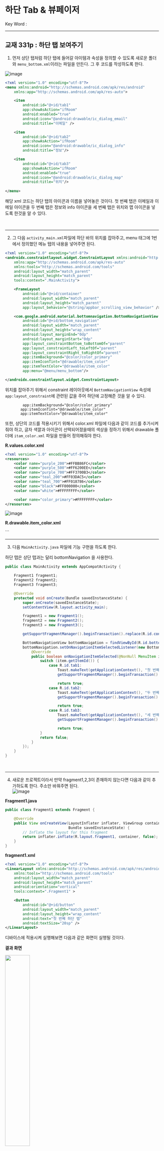 # 하단 Tab & 뷰페이저   
Key Word :    

<hr/>
   
## 교재 331p : 하단 탭 보여주기
   
1. 먼저 상단 탭처럼 하단 탭에 들어갈 아이템과 속성을 정의할 수 있도록 새로운 폴더와 `menu_bottom.xml`이라는 파일을 만든다. 그 후 코드를 작성하도록 한다.      
    
![image](https://user-images.githubusercontent.com/84966961/122872009-ca5cb700-d36a-11eb-8ade-e057b62f3609.png)

```xml
<?xml version="1.0" encoding="utf-8"?>
<menu xmlns:android="http://schemas.android.com/apk/res/android"
    xmlns:app="http://schemas.android.com/apk/res-auto">

    <item
        android:id="@+id/tab1"
        app:showAsAction="ifRoom"
        android:enabled="true"
        android:icon="@android:drawable/ic_dialog_email"
        android:title="이메일" />

    <item
        android:id="@+id/tab2"
        app:showAsAction="ifRoom"
        android:icon="@android:drawable/ic_dialog_info"
        android:title="정보"/>

    <item
        android:id="@+id/tab3"
        app:showAsAction="ifRoom"
        android:enabled="true"
        android:icon="@android:drawable/ic_dialog_map"
        android:title="위치"/>
    
</menu>
```
   
 해당 xml 코드는 하단 탭의 아이콘과 이름을 넣어놓은 것이다. 첫 번째 탭은 이메일과 이메일 아이콘을 두 번째 탭은 정보와 info 아이콘을 세 번째 탭은 위치와 맵 아이콘을 넣도록 한것을 알 수 있다.   
   
<br/>
<hr/>
   
2. 그 다음 `activity_main.xml`파일에 하단 바의 위치를 잡아주고, menu 태그에 1번에서 정의했던 메뉴 탭의 내용을 넣어주면 된다.     

```xml
<?xml version="1.0" encoding="utf-8"?>
<androidx.constraintlayout.widget.ConstraintLayout xmlns:android="http://schemas.android.com/apk/res/android"
    xmlns:app="http://schemas.android.com/apk/res-auto"
    xmlns:tools="http://schemas.android.com/tools"
    android:layout_width="match_parent"
    android:layout_height="match_parent"
    tools:context=".MainActivity">

    <FrameLayout
        android:id="@+id/container"
        android:layout_width="match_parent"
        android:layout_height="match_parent"
        app:layout_behavior="@string/appbar_scrolling_view_behavior" />

    <com.google.android.material.bottomnavigation.BottomNavigationView
        android:id="@+id/bottom_navigation"
        android:layout_width="match_parent"
        android:layout_height="wrap_content"
        android:layout_marginEnd="0dp"
        android:layout_marginStart="0dp"
        app:layout_constraintBottom_toBottomOf="parent"
        app:layout_constraintLeft_toLeftOf="parent"
        app:layout_constraintRight_toRightOf="parent"
        app:itemBackground="@color/color_primary"
        app:itemIconTint="@drawable/item_color"
        app:itemTextColor="@drawable/item_color"
        app:menu="@menu/menu_bottom"/>

</androidx.constraintlayout.widget.ConstraintLayout>
```
   
 위치를 잡아주기 위해서 constraint 레이아웃에서 `BottomNavigationView` 속성에 `app:layout_constraint`에 관련된 값을 주어 하단에 고정해준 것을 알 수 있다.   
 
 ```
         app:itemBackground="@color/color_primary"
        app:itemIconTint="@drawable/item_color"
        app:itemTextColor="@drawable/item_color"
 ```
   
 또한, 상단의 코드를 적용시키기 위해서 color.xml 파일에 다음과 같이 코드를 추가시켜줘야 하고, 글자 색깔과 아이콘이 선택되어졌을때의 색상을 정하기 위해서 drawable 폴더에 `itam_color.xml` 파일을 만들어 정의해줘야 한다.

**R.values.color.xml**
```xml
<?xml version="1.0" encoding="utf-8"?>
<resources>
    <color name="purple_200">#FFBB86FC</color>
    <color name="purple_500">#FF6200EE</color>
    <color name="purple_700">#FF3700B3</color>
    <color name="teal_200">#FF03DAC5</color>
    <color name="teal_700">#FF018786</color>
    <color name="black">#FF000000</color>
    <color name="white">#FFFFFFFF</color>

    <color name="color_primary">#FFFFFFFF</color>
</resources>
```
    
![image](https://user-images.githubusercontent.com/84966961/122873283-88cd0b80-d36c-11eb-8095-2d33b36bee30.png)   
	
**R.drawable.item_color.xml**
<?xml version="1.0" encoding="utf-8"?>
<selector xmlns:android="http://schemas.android.com/apk/res/android">
    <item android:state_checked="true" android:color="#51032d"></item>
    <item android:color="#cfd8dc"></item>
</selector>
```
   
<br/>
<hr/>
   
3. 다음 `MainActivity.java` 파일에 기능 구현을 하도록 한다.   

 하단 탭은 상단 탭과는 달리 bottomNavigation 을 사용한다.

```java
public class MainActivity extends AppCompatActivity {

    Fragment1 fragment1;
    Fragment2 fragment2;
    Fragment3 fragment3;

    @Override
    protected void onCreate(Bundle savedInstanceState) {
        super.onCreate(savedInstanceState);
        setContentView(R.layout.activity_main);

        fragment1 = new Fragment1();
        fragment2 = new Fragment2();
        fragment3 = new Fragment3();

        getSupportFragmentManager().beginTransaction().replace(R.id.container, fragment1).commit();

        BottomNavigationView bottomNavigation = findViewById(R.id.bottom_navigation);
        bottomNavigation.setOnNavigationItemSelectedListener(new BottomNavigationView.OnNavigationItemSelectedListener() {
            @Override
            public boolean onNavigationItemSelected(@NonNull MenuItem item) {
                switch (item.getItemId()) {
                    case R.id.tab1:
                        Toast.makeText(getApplicationContext(), "첫 번째 탭 선택됨", Toast.LENGTH_LONG).show();
                        getSupportFragmentManager().beginTransaction().replace(R.id.container,fragment1).commit();

                        return true;
                    case R.id.tab2:
                        Toast.makeText(getApplicationContext(), "두 번째 탭 선택됨", Toast.LENGTH_LONG).show();
                        getSupportFragmentManager().beginTransaction().replace(R.id.container,fragment2).commit();

                        return true;
                    case R.id.tab3:
                        Toast.makeText(getApplicationContext(), "세 번째 탭 선택됨", Toast.LENGTH_LONG).show();
                        getSupportFragmentManager().beginTransaction().replace(R.id.container,fragment3).commit();

                        return true;
                }
                return false;
            }
        });
    }
}
```
   
<br/>
<hr/>
   
4. 새로운 프로젝트이라서 만약 fragment1,2,3이 존재하지 않는다면 다음과 같이 추가하도록 한다. 주소만 바꿔주면 된다.    
![image](https://user-images.githubusercontent.com/84966961/122873668-042ebd00-d36d-11eb-8f2d-38ff0b401a36.png)   
   

**Fragment1.java**
```java
public class Fragment1 extends Fragment {

    @Override
    public View onCreateView(LayoutInflater inflater, ViewGroup container,
                             Bundle savedInstanceState) {
        // Inflate the layout for this fragment
        return inflater.inflate(R.layout.fragment1, container, false);
    }
}
```

**fragment1.xml**
```xml
<?xml version="1.0" encoding="utf-8"?>
<LinearLayout xmlns:android="http://schemas.android.com/apk/res/android"
    xmlns:tools="http://schemas.android.com/tools"
    android:layout_width="match_parent"
    android:layout_height="match_parent"
    android:orientation="vertical"
    tools:context=".Fragment1" >

    <Button
        android:id="@+id/button"
        android:layout_width="match_parent"
        android:layout_height="wrap_content"
        android:text="첫 번째 하단 탭"
        android:textSize="20sp" />
</LinearLayout>
```

 디바이스에 적용시켜 실행해보면 다음과 같은 화면이 실행될 것이다.   
   
**결과 화면**   
   
<img src="https://user-images.githubusercontent.com/84966961/122874268-c54d3700-d36d-11eb-8c5e-634b48b3a125.gif" width="40%">



   
<br/><br/>
<hr/>
   
## 교재 335p : 05-5 뷰페이저 만들기   
    
 뷰페이저는 손가락으로 좌우 스크롤하여 넘겨볼 수 있는 기능을 제공한다. 만약 화면 전체를 뷰페이저로 채운다면 좌우 스크롤을 통해 화면을 넘겨볼 수 있게 된다. 화면 일부분만 차지하고 있어도 그 부분에서만 좌우 스크롤이 동작할 것이다. 뷰페이저는 그 안에 프래그먼트를 넣을 수 있고 좌우 스크롤로 프래그먼트를 전환 하게 되는 기능이다. 뷰 페이저는 내부에서 어댑터라는 것과 상호작용하게 되어 있는데 이것은 뷰페이저가 여러 개의 아이템 중에 하나를 보여주는 방식으로 동작하기 때문이다. 어댑터에 대해서는 나중에 리싸이클러뷰를 다룰 때 설명할 것이다. 일단 여기에서는 어댑터를 사용한다고 이해하고 그 안에 코드가 어떻게 들어가는지 유심히 살펴보도록 하자.

![image](https://user-images.githubusercontent.com/84966961/122874455-f9c0f300-d36d-11eb-8b92-7717866ef849.png)
 
<br/><br/>
<hr/>
   
1. fragment1,2,3은 기존에 사용한 파일들을 복사한다.   
   
![image](https://user-images.githubusercontent.com/84966961/122876554-9a181700-d370-11eb-9460-fd3fdedd22b7.png)   
    
<br/><br/>
<hr/>
   
2. 페이저를 관리하는 어답터 클래스를 만든다.(굳이 내부 클래스로 만드는 이유는 예제이기 때문에 외부에서 쓸 일이 없기 때문이다.)   
    
**MainActivity.java**
```java
public class MainActivity extends AppCompatActivity {
    ViewPager pager;

    @Override
    protected void onCreate(Bundle savedInstanceState) {
        super.onCreate(savedInstanceState);
        setContentView(R.layout.activity_main);
    }
	
    class  MyPagerAdapter extends FragmentStatePagerAdapter {
        ArrayList<Fragment> items = new ArrayList<Fragment>();
        public  MyPagerAdapter(FragmentManager fm) {
            super(fm);
        }

        public void addItem(Fragment item) {
            items.add(item);
        }

        @Override
        public Fragment getItem(int position) {
            return items.get(position);
        }

        @Override
        public int getCount() {
            return items.size();
        }
    }
}
```
   
 `MyPagerAdapter` 클래스는 뷰페이저를 관리하는 어답터로 내부에 ArrayList를 만들어 Fragment라는 값들을 받아 관리할 것이다. 또한, addItem, getItem, countItem 등의 메소드를 구현해서 아이템을 추가하고, 아이템을 불러오고, 아이템의 갯수를 셀 수 있는 기능을 넣었다. 아이템은 프래그먼트 뷰를 말한다.
 
<br/><br/>
<hr/>
   
3. 그 다음 이 어답터를 사용할 수 있도록 OnCreate 부분에 코드를 넣어준다.   
   
**MainActivity.java**
```java
public class MainActivity extends AppCompatActivity {
    ViewPager pager;

    @Override
    protected void onCreate(Bundle savedInstanceState) {
        super.onCreate(savedInstanceState);
        setContentView(R.layout.activity_main);
	
        pager = findViewById(R.id.pager);
        pager.setOffscreenPageLimit(3);

        MyPagerAdapter adapter = new MyPagerAdapter(getSupportFragmentManager());

        Fragment1 fragment1 = new Fragment1();
        adapter.addItem(fragment1);

        Fragment2 fragment2 = new Fragment2();
        adapter.addItem(fragment2);

        Fragment3 fragment3 = new Fragment3();
        adapter.addItem(fragment3);

        pager.setAdapter(adapter);
    }
	
    class  MyPagerAdapter extends FragmentStatePagerAdapter {
        ArrayList<Fragment> items = new ArrayList<Fragment>();
        public  MyPagerAdapter(FragmentManager fm) {
            super(fm);
        }

        public void addItem(Fragment item) {
            items.add(item);
        }

        @Override
        public Fragment getItem(int position) {
            return items.get(position);
        }

        @Override
        public int getCount() {
            return items.size();
        }
    }
}
```
   
 `MyPagerAdapter` 클래스를 객체화 시킨다. 그 후 각각의 프래그먼트 객체를 만들어주고 adapter 객체에 아이템을 추가해준다. 이 부분에서 각 아이템 객체(프래그먼트)는 아답터 내부의 `ArrayList`에 추가된다는 점을 이해해야 한다. 그 다음 pager에 아답터를 세팅해준다. `pager.setAdapter(adapter);`   
 
<br/><br/>
<hr/>
   
4. 손가락으로 화면을 전환하지 않고, 코드에서 전환시키고 싶다면 뷰페이지 객체의 `setCurruntItem()` 메서드를 사용하면 된다. `MainActivity.java`의 `OnCreate` 부분에 버튼 클릭 리스너를 넣어서 변환하도록 만들어 주자.   
   
**MainActivity.java**
```java
...

    protected void onCreate(Bundle savedInstanceState) {
        super.onCreate(savedInstanceState);
        setContentView(R.layout.activity_main);

        Button button = findViewById(R.id.button);
        Button button2 = findViewById(R.id.button2);
        Button button3 = findViewById(R.id.button3);

        button.setOnClickListener(new View.OnClickListener() {
            @Override
            public void onClick(View v) {
                pager.setCurrentItem(0);                // 탭기능과 뷰페이저 기능을 동시에.
            }
        });
	
...
```
   
**결과 화면**   
   
<img src="https://user-images.githubusercontent.com/84966961/122880938-8b802e80-d375-11eb-867a-0ae57990f6e5.gif" width="40%">   

<br/><br/>
<hr/>

### 각 프래그먼트에 사진 넣어보기   
   
**결과 화면**   
   
<img src="https://user-images.githubusercontent.com/84966961/122882145-d9496680-d376-11eb-9ce3-e704d97683c7.gif" width="40%">  


<br/><br/>
<hr/>

### 타이틀 스트립 추가하기     
   
 뷰페이저를 사용하다보면 현재 보고 있는 아이템이 어떤 것인지를 보여줄 필요가 있다. 이럴 때 사용하는 것이 타이틀 스트립이다. `activity_main.xml` 파일에 `<ViewPager>` 태그 안에 `<PaferTitleStrip>` 태그를 넣어 타이틀스트립을 구현해주자.   
   
**activity_main.xml**
```xml
<?xml version="1.0" encoding="utf-8"?>
<LinearLayout xmlns:android="http://schemas.android.com/apk/res/android"
    xmlns:app="http://schemas.android.com/apk/res-auto"
    xmlns:tools="http://schemas.android.com/tools"
    android:layout_width="match_parent"
    android:layout_height="match_parent"
    android:orientation="vertical"
    tools:context=".MainActivity" >

    <TextView
        android:id="@+id/textView"
        android:layout_width="match_parent"
        android:layout_height="wrap_content"
        android:gravity="center"
        android:text="원하는 뷰로 바로 이동"
        android:textColor="#000000"
        android:textSize="20sp" />

    <LinearLayout
        android:layout_width="match_parent"
        android:layout_height="wrap_content"
        android:orientation="horizontal">

        <Button
            android:id="@+id/button"
            android:layout_width="wrap_content"
            android:layout_height="wrap_content"
            android:layout_weight="1"
            android:text="1" />

        <Button
            android:id="@+id/button2"
            android:layout_width="wrap_content"
            android:layout_height="wrap_content"
            android:layout_weight="1"
            android:text="2" />

        <Button
            android:id="@+id/button3"
            android:layout_width="wrap_content"
            android:layout_height="wrap_content"
            android:layout_weight="1"
            android:text="3" />
    </LinearLayout>

    <androidx.viewpager.widget.ViewPager
        android:id="@+id/pager"
        android:layout_width="match_parent"
        android:layout_height="match_parent">

        <androidx.viewpager.widget.PagerTitleStrip
            android:layout_width="match_parent"
            android:layout_height="wrap_content"
            android:layout_gravity="top"
            android:background="#55cedf"
            android:textColor="#FFFFFF"
            android:paddingTop="5dp"
            android:paddingBottom="5dp">

        </androidx.viewpager.widget.PagerTitleStrip>

    </androidx.viewpager.widget.ViewPager>

</LinearLayout>
```
   
 `activity_main.xml`에서 구현해주었으니 기능을 실행하기 위해서 `getPageTitle()`메소드를 재정의하여 타이틀 스트립을 넣어준다.
   
**MainActivity.java**
```java
...
    class  MyPagerAdapter extends FragmentStatePagerAdapter {
        ArrayList<Fragment> items = new ArrayList<Fragment>();
        public  MyPagerAdapter(FragmentManager fm) {
            super(fm);
        }
	
....

        @Nullable				// 추가해준다.
        @Override
        public CharSequence getPageTitle(int position) {
            return "페이지"+(position+1);
        }

...
```

**결과 화면**   
   
<img src="https://user-images.githubusercontent.com/84966961/122885397-03505800-d37a-11eb-81d7-ce6e569e0b24.gif" width="40%">  


